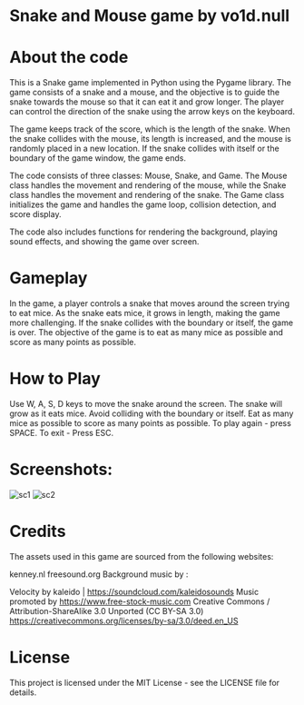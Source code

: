 # Snake and Mouse game by vo1d.null
 
 # About the code
This is a Snake game implemented in Python using the Pygame library. The game consists of a snake and a mouse, and the objective is to guide the snake towards the mouse so that it can eat it and grow longer. The player can control the direction of the snake using the arrow keys on the keyboard.

The game keeps track of the score, which is the length of the snake. When the snake collides with the mouse, its length is increased, and the mouse is randomly placed in a new location. If the snake collides with itself or the boundary of the game window, the game ends.

The code consists of three classes: Mouse, Snake, and Game. The Mouse class handles the movement and rendering of the mouse, while the Snake class handles the movement and rendering of the snake. The Game class initializes the game and handles the game loop, collision detection, and score display.

The code also includes functions for rendering the background, playing sound effects, and showing the game over screen.

# Gameplay
In the game, a player controls a snake that moves around the screen trying to eat mice. As the snake eats mice, it grows in length, making the game more challenging. If the snake collides with the boundary or itself, the game is over. The objective of the game is to eat as many mice as possible and score as many points as possible.

# How to Play
Use W, A, S, D keys to move the snake around the screen.
The snake will grow as it eats mice.
Avoid colliding with the boundary or itself.
Eat as many mice as possible to score as many points as possible.
To play again - press SPACE.
To exit - Press ESC.

# Screenshots:

 ![sc1](https://user-images.githubusercontent.com/123015737/227749265-3b4986ef-5bc1-4bcf-830e-cf65f2bf0342.jpg)
![sc2](https://user-images.githubusercontent.com/123015737/227749266-8670eb1d-3594-4c8a-89a6-e5d647250c62.jpg)

# Credits

The assets used in this game are sourced from the following websites:

kenney.nl
freesound.org
Background music by :

Velocity by kaleido | https://soundcloud.com/kaleidosounds
Music promoted by https://www.free-stock-music.com
Creative Commons / Attribution-ShareAlike 3.0 Unported (CC BY-SA 3.0)
https://creativecommons.org/licenses/by-sa/3.0/deed.en_US

# License
This project is licensed under the MIT License - see the LICENSE file for details.
